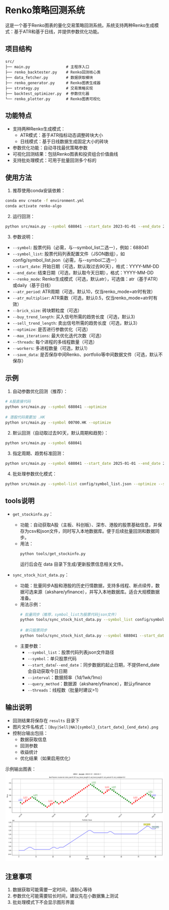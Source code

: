 # Renko策略回测系统

这是一个基于Renko图表的量化交易策略回测系统。系统支持两种Renko生成模式：基于ATR和基于日线，并提供参数优化功能。

## 项目结构

```
src/
├── main.py                # 主程序入口
├── renko_backtester.py    # Renko回测核心类
├── data_fetcher.py        # 数据获取模块
├── renko_generator.py     # Renko图表生成器
├── strategy.py            # 交易策略实现
├── backtest_optimizer.py  # 参数优化器
└── renko_plotter.py       # Renko图表可视化
```

## 功能特点

- 支持两种Renko生成模式：
  - ATR模式：基于ATR指标动态调整砖块大小
  - 日线模式：基于日线数据生成固定大小的砖块
- 参数优化功能：自动寻找最优策略参数
- 可视化回测结果：包括Renko图表和投资组合价值曲线
- 支持批处理模式：可用于批量回测多个标的

## 使用方法

1. 推荐使用conda安装依赖：
```bash
conda env create -f environment.yml
conda activate renko-algo
```

2. 运行回测：
```bash
python src/main.py --symbol 688041 --start_date 2023-01-01 --end_date 2023-12-31
```

3. 参数说明：
- `--symbol`: 股票代码（必需，与--symbol_list二选一），例如：688041
- `--symbol_list`: 股票代码列表配置文件（JSON数组），如config/symbol_list.json（必需，与--symbol二选一）
- `--start_date`: 开始日期（可选，默认取过去90天），格式：YYYY-MM-DD
- `--end_date`: 结束日期（可选，默认取今天日期），格式：YYYY-MM-DD
- `--renko_mode`: Renko生成模式（可选，默认atr），可选值：atr（基于ATR）或daily（基于日线）
- `--atr_period`: ATR周期（可选，默认10，仅当renko_mode=atr时有效）
- `--atr_multiplier`: ATR乘数（可选，默认0.5，仅当renko_mode=atr时有效）
- `--brick_size`: 砖块颗粒度（可选）
- `--buy_trend_length`: 买入信号所需的趋势长度（可选，默认3）
- `--sell_trend_length`: 卖出信号所需的趋势长度（可选，默认3）
- `--optimize`: 是否进行参数优化（可选）
- `--max_iterations`: 最大优化迭代次数（可选）
- `--threads`: 每个进程的多线程数量（可选）
- `--workers`: 多进程数量（可选，默认1）
- `--save_data`: 是否保存中间Renko、portfolio等中间数据文件（可选，默认不保存）

## 示例

1. 自动参数优化回测（推荐）：
```bash
# A股直接代码
python src/main.py --symbol 688041 --optimize

# 港股代码需要加 .HK
python src/main.py --symbol 00700.HK --optimize
```

2. 默认回测（自动取过去90天，默认周期和趋势）：
```bash
python src/main.py --symbol 688041
```

3. 指定周期、趋势标准回测：
```bash
python src/main.py --symbol 688041 --start_date 2025-01-01 --end_date 2025-05-01 --renko_mode atr --atr_period 5 --atr_multiplier 0.5 --buy_trend_length 2 --sell_trend_length 2
```

4. 批处理参数优化模式：
```bash
python src/main.py --symbol-list config/symbol_list.json --optimize --start_date 2025-01-01 --end_date 2025-05-01
```

## tools说明

- `get_stockinfo.py`：
  - 功能：自动获取A股（主板、科创板）、深市、港股的股票基础信息，并保存为csv和json文件，同时写入本地数据库。便于后续批量回测和数据同步。
  - 用法：
    ```bash
    python tools/get_stockinfo.py
    ```
    运行后会在 data 目录下生成/更新股票信息相关文件。

- `sync_stock_hist_data.py`：
  - 功能：批量同步A股和港股的历史行情数据，支持多线程、断点续传，数据可选来源（akshare/yfinance），并写入本地数据库。适合大规模数据准备。
  - 用法示例：
    ```bash
    # 批量同步（推荐，symbol_list为股票代码json文件）
    python tools/sync_stock_hist_data.py --symbol_list config/symbol_list.json --start_date 2024-01-01 --threads 4
    
    # 单只股票同步
    python tools/sync_stock_hist_data.py --symbol 688041 --start_date 2024-01-01
    ```
  - 主要参数：
    - `--symbol_list`：股票代码列表json文件路径
    - `--symbol`：单只股票代码
    - `--start_date`/`--end_date`：同步数据的起止日期，不提供end_date会自动获取今日日期
    - `--interval`：数据频率（1d/1wk/1mo）
    - `--query_method`：数据源（akshare/yfinance），默认yfinance
    - `--threads`：线程数（批量时建议>1）

## 输出说明

- 回测结果将保存在 `results` 目录下
- 图片文件名格式：`[Buy|Sell|NA]{symbol}_{start_date}_{end_date}.png`
- 控制台输出包括：
  - 数据获取信息
  - 回测参数
  - 收益统计
  - 优化结果（如果启用优化）

示例输出图表：
![回测结果示例](example_figure.png)

## 注意事项

1. 数据获取可能需要一定时间，请耐心等待
2. 参数优化可能需要较长时间，建议先在小数据集上测试
3. 批处理模式下不会显示图形界面 